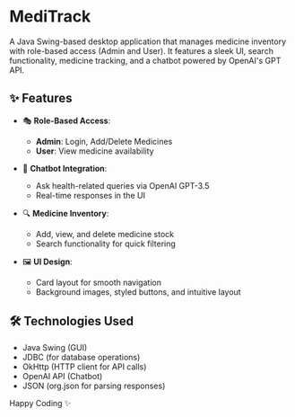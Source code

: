 # MediTrack

A Java Swing-based desktop application that manages medicine inventory with role-based access (Admin and User). It features a sleek UI, search functionality, medicine tracking, and a chatbot powered by OpenAI's GPT API.

## ✨ Features

- 🎭 **Role-Based Access**:
  - **Admin**: Login, Add/Delete Medicines
  - **User**: View medicine availability

- 🧠 **Chatbot Integration**:
  - Ask health-related queries via OpenAI GPT-3.5
  - Real-time responses in the UI

- 🔍 **Medicine Inventory**:
  - Add, view, and delete medicine stock
  - Search functionality for quick filtering

- 🖼️ **UI Design**:
  - Card layout for smooth navigation
  - Background images, styled buttons, and intuitive layout

## 🛠️ Technologies Used

- Java Swing (GUI)
- JDBC (for database operations)
- OkHttp (HTTP client for API calls)
- OpenAI API (Chatbot)
- JSON (org.json for parsing responses)

Happy Coding ✨
